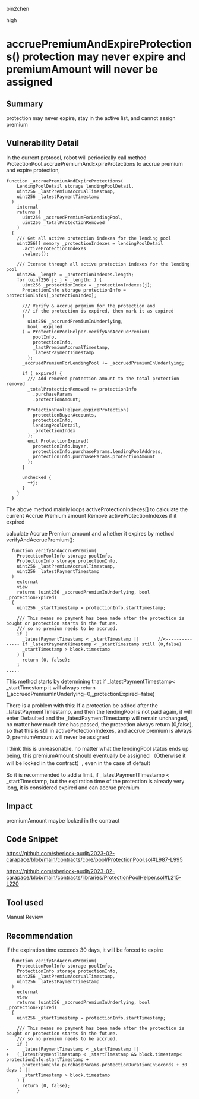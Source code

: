 bin2chen

high

# accruePremiumAndExpireProtections() protection may never expire and premiumAmount will never be assigned

## Summary

protection may never expire, stay in the active list, and cannot assign premium

## Vulnerability Detail
In the current protocol, robot will periodically call method ProtectionPool.accruePremiumAndExpireProtections to 
accrue premium and expire protection,

```solidity
function _accruePremiumAndExpireProtections(
    LendingPoolDetail storage lendingPoolDetail,
    uint256 _lastPremiumAccrualTimestamp,
    uint256 _latestPaymentTimestamp
  )
    internal
    returns (
      uint256 _accruedPremiumForLendingPool,
      uint256 _totalProtectionRemoved
    )
  {
    /// Get all active protection indexes for the lending pool
    uint256[] memory _protectionIndexes = lendingPoolDetail
      .activeProtectionIndexes
      .values();

    /// Iterate through all active protection indexes for the lending pool
    uint256 _length = _protectionIndexes.length;
    for (uint256 j; j < _length; ) {
      uint256 _protectionIndex = _protectionIndexes[j];
      ProtectionInfo storage protectionInfo = protectionInfos[_protectionIndex];

      /// Verify & accrue premium for the protection and
      /// if the protection is expired, then mark it as expired
      (
        uint256 _accruedPremiumInUnderlying,
        bool _expired
      ) = ProtectionPoolHelper.verifyAndAccruePremium(
          poolInfo,
          protectionInfo,
          _lastPremiumAccrualTimestamp,
          _latestPaymentTimestamp
        );
      _accruedPremiumForLendingPool += _accruedPremiumInUnderlying;

      if (_expired) {
        /// Add removed protection amount to the total protection removed
        _totalProtectionRemoved += protectionInfo
          .purchaseParams
          .protectionAmount;

        ProtectionPoolHelper.expireProtection(
          protectionBuyerAccounts,
          protectionInfo,
          lendingPoolDetail,
          _protectionIndex
        );
        emit ProtectionExpired(
          protectionInfo.buyer,
          protectionInfo.purchaseParams.lendingPoolAddress,
          protectionInfo.purchaseParams.protectionAmount
        );
      }

      unchecked {
        ++j;
      }
    }
  }
```
The above method mainly loops activeProtectionIndexes[] to calculate the current Accrue Premium amount
Remove activeProtectionIndexes if it expired

calculate Accrue Premium amount and whether it expires by method  verifyAndAccruePremium():
 
```solidity
  function verifyAndAccruePremium(
    ProtectionPoolInfo storage poolInfo,
    ProtectionInfo storage protectionInfo,
    uint256 _lastPremiumAccrualTimestamp,
    uint256 _latestPaymentTimestamp
  )
    external
    view
    returns (uint256 _accruedPremiumInUnderlying, bool _protectionExpired)
  {
    uint256 _startTimestamp = protectionInfo.startTimestamp;

    /// This means no payment has been made after the protection is bought or protection starts in the future.
    /// so no premium needs to be accrued.
    if (
      _latestPaymentTimestamp < _startTimestamp ||       //<--------------- if _latestPaymentTimestamp < _startTimestamp still (0,false)
      _startTimestamp > block.timestamp
    ) {
      return (0, false);
    }
.....
```
This method starts by determining that if _latestPaymentTimestamp< _startTimestamp it will always return (_accruedPremiumInUnderlying=0,_protectionExpired=false)

There is a problem with this:
If a protection be added after the _latestPaymentTimestamp, and then the lendingPool is not paid again, it will enter Defaulted and the _latestPaymentTimestamp will remain unchanged, no matter how much time has passed, the protection always return (0,false), so that this is still in  activeProtectionIndexes, and accrue premium is always 0, premiumAmount will never be assigned

 I think this is unreasonable, no matter what the lendingPool status ends up being, this premiumAmount should eventually be assigned （Otherwise it will be locked in the contract）, even in the case of default

So it is recommended to add a limit, if _latestPaymentTimestamp < _startTimestamp, but the expiration time of the protection is already very long, it is considered expired and can accrue premium


## Impact
premiumAmount  maybe locked in the contract
## Code Snippet

https://github.com/sherlock-audit/2023-02-carapace/blob/main/contracts/core/pool/ProtectionPool.sol#L987-L995

https://github.com/sherlock-audit/2023-02-carapace/blob/main/contracts/libraries/ProtectionPoolHelper.sol#L215-L220

## Tool used

Manual Review

## Recommendation
If the expiration time exceeds 30 days, it will be forced to expire

```solidity
  function verifyAndAccruePremium(
    ProtectionPoolInfo storage poolInfo,
    ProtectionInfo storage protectionInfo,
    uint256 _lastPremiumAccrualTimestamp,
    uint256 _latestPaymentTimestamp
  )
    external
    view
    returns (uint256 _accruedPremiumInUnderlying, bool _protectionExpired)
  {
    uint256 _startTimestamp = protectionInfo.startTimestamp;

    /// This means no payment has been made after the protection is bought or protection starts in the future.
    /// so no premium needs to be accrued.
    if (
-     _latestPaymentTimestamp < _startTimestamp ||
+   (_latestPaymentTimestamp < _startTimestamp && block.timestamp< protectionInfo.startTimestamp +
      protectionInfo.purchaseParams.protectionDurationInSeconds + 30 days ) ||
      _startTimestamp > block.timestamp
    ) {
      return (0, false);
    }
```


